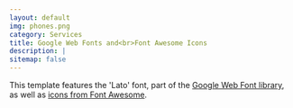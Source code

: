 ```yaml
---
layout: default
img: phones.png
category: Services
title: Google Web Fonts and<br>Font Awesome Icons
description: |
sitemap: false
---
```

This template features the 'Lato' font, part of the [Google Web Font library](http://www.google.com/fonts), as well as [icons from Font Awesome](http://fontawesome.io).